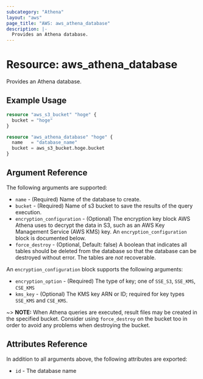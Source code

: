 ```yaml
---
subcategory: "Athena"
layout: "aws"
page_title: "AWS: aws_athena_database"
description: |-
  Provides an Athena database.
---
```


# Resource: aws_athena_database

Provides an Athena database.

## Example Usage

```terraform
resource "aws_s3_bucket" "hoge" {
  bucket = "hoge"
}

resource "aws_athena_database" "hoge" {
  name   = "database_name"
  bucket = aws_s3_bucket.hoge.bucket
}
```

## Argument Reference

The following arguments are supported:

* `name` - (Required) Name of the database to create.
* `bucket` - (Required) Name of s3 bucket to save the results of the query execution.
* `encryption_configuration` - (Optional) The encryption key block AWS Athena uses to decrypt the data in S3, such as an AWS Key Management Service (AWS KMS) key. An `encryption_configuration` block is documented below.
* `force_destroy` - (Optional, Default: false) A boolean that indicates all tables should be deleted from the database so that the database can be destroyed without error. The tables are *not* recoverable.

An `encryption_configuration` block supports the following arguments:

* `encryption_option` - (Required) The type of key; one of `SSE_S3`, `SSE_KMS`, `CSE_KMS`
* `kms_key` - (Optional) The KMS key ARN or ID; required for key types `SSE_KMS` and `CSE_KMS`.

~> **NOTE:** When Athena queries are executed, result files may be created in the specified bucket. Consider using `force_destroy` on the bucket too in order to avoid any problems when destroying the bucket.  

## Attributes Reference

In addition to all arguments above, the following attributes are exported:

* `id` - The database name
